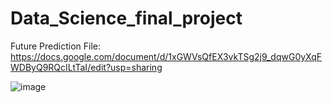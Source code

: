 # Data_Science_final_project


Future Prediction File: https://docs.google.com/document/d/1xGWVsQfEX3vkTSg2j9_dqwG0yXqFWDByQ9RQcILtTaI/edit?usp=sharing

![image](https://github.com/Physic1990/Data_Science_final_project/assets/93368036/3043d123-fc78-420c-a717-2f632fc19e85)
